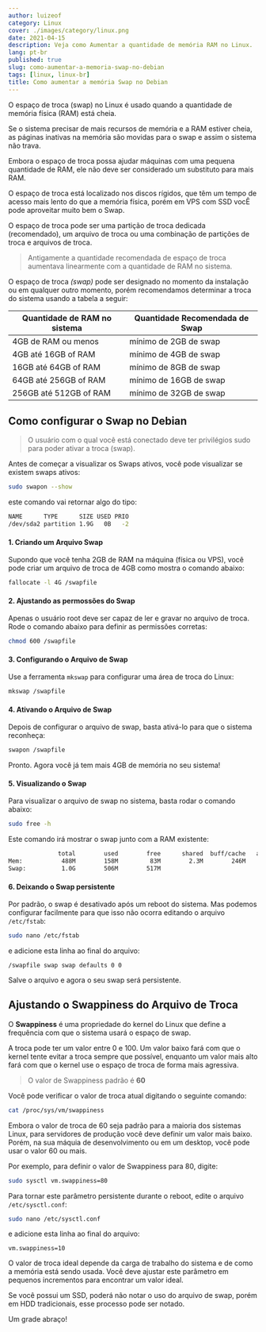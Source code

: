 ```yaml
---
author: luizeof
category: Linux
cover: ./images/category/linux.png
date: 2021-04-15
description: Veja como Aumentar a quantidade de memória RAM no Linux.
lang: pt-br
published: true
slug: como-aumentar-a-memoria-swap-no-debian
tags: [linux, linux-br]
title: Como aumentar a memória Swap no Debian
---
```


O espaço de troca (swap) no Linux é usado quando a quantidade de memória física (RAM) está cheia.

Se o sistema precisar de mais recursos de memória e a RAM estiver cheia, as páginas inativas na memória são movidas para o swap e assim o sistema não trava.

Embora o espaço de troca possa ajudar máquinas com uma pequena quantidade de RAM, ele não deve ser considerado um substituto para mais RAM.

O espaço de troca está localizado nos discos rígidos, que têm um tempo de acesso mais lento do que a memória física, porém em VPS com SSD vocÊ pode aproveitar muito bem o Swap.

O espaço de troca pode ser uma partição de troca dedicada (recomendado), um arquivo de troca ou uma combinação de partições de troca e arquivos de troca.

> Antigamente a quantidade recomendada de espaço de troca aumentava linearmente com a quantidade de RAM no sistema.

O espaço de troca _(swap)_ pode ser designado no momento da instalação ou em qualquer outro momento, porém recomendamos determinar a troca do sistema usando a tabela a seguir:

| Quantidade de RAM no sistema | Quantidade Recomendada de Swap |
| ---------------------------- | ------------------------------ |
| 4GB de RAM ou menos          | mínimo de 2GB de swap          |
| 4GB até 16GB of RAM          | mínimo de 4GB de swap          |
| 16GB até 64GB of RAM         | mínimo de 8GB de swap          |
| 64GB até 256GB of RAM        | mínimo de 16GB de swap         |
| 256GB até 512GB of RAM       | mínimo de 32GB de swap         |


## Como configurar o Swap no Debian

> O usuário com o qual você está conectado deve ter privilégios sudo para poder ativar a troca (swap).

Antes de começar a visualizar os Swaps ativos, você pode visualizar se existem swaps ativos:

```bash
sudo swapon --show
```

este comando vai retornar algo do tipo:

```bash
NAME      TYPE      SIZE USED PRIO
/dev/sda2 partition 1.9G   0B   -2
```


#### 1. Criando um Arquivo Swap

Supondo que você tenha 2GB de RAM na máquina (física ou VPS), você pode criar um arquivo de troca de 4GB como mostra o comando abaixo:

```bash
fallocate -l 4G /swapfile
```

#### 2. Ajustando as permossões do Swap

Apenas o usuário root deve ser capaz de ler e gravar no arquivo de troca. Rode o comando abaixo para definir as permissões corretas:

```bash
chmod 600 /swapfile
```

#### 3. Configurando o Arquivo de Swap

Use a ferramenta `mkswap` para configurar uma área de troca do Linux:

```bash
mkswap /swapfile
```

#### 4. Ativando o Arquivo de Swap

Depois de configurar o arquivo de swap, basta ativá-lo para que o sistema reconheça:

```bash
swapon /swapfile
```

Pronto. Agora você já tem mais 4GB de memória no seu sistema!

#### 5. Visualizando o Swap

Para visualizar o arquivo de swap no sistema, basta rodar o comando abaixo:

```bash
sudo free -h
```

Este comando irá mostrar o swap junto com a RAM existente:

```bash
              total        used        free      shared  buff/cache   available
Mem:           488M        158M         83M        2.3M        246M        217M
Swap:          1.0G        506M        517M
```

#### 6. Deixando o Swap persistente

Por padrão, o swap é desativado após um reboot do sistema. Mas podemos configurar facilmente para que isso não ocorra editando o arquivo `/etc/fstab`:

```bash
sudo nano /etc/fstab
```

e adicione esta linha ao final do arquivo:

```text
/swapfile swap swap defaults 0 0
```

Salve o arquivo e agora o seu swap será persistente.

## Ajustando o Swappiness do Arquivo de Troca

O **Swappiness** é uma propriedade do kernel do Linux que define a frequência com que o sistema usará o espaço de swap.

A troca pode ter um valor entre 0 e 100. Um valor baixo fará com que o kernel tente evitar a troca sempre que possível, enquanto um valor mais alto fará com que o kernel use o espaço de troca de forma mais agressiva.

> O valor de Swappiness padrão é **60**

Você pode verificar o valor de troca atual digitando o seguinte comando:

```bash
cat /proc/sys/vm/swappiness
```

Embora o valor de troca de 60 seja padrão para a maioria dos sistemas Linux, para servidores de produção você deve definir um valor mais baixo. Porém, na sua máquia de desenvolvimento ou em um desktop, você pode usar o valor 60 ou mais.

Por exemplo, para definir o valor de Swappiness para 80, digite:

```bash
sudo sysctl vm.swappiness=80
```

Para tornar este parâmetro persistente durante o reboot, edite o arquivo `/etc/sysctl.conf`:

```bash
sudo nano /etc/sysctl.conf
```

e adicione esta linha ao final do arquivo:

```text
vm.swappiness=10
```

O valor de troca ideal depende da carga de trabalho do sistema e de como a memória está sendo usada. Você deve ajustar este parâmetro em pequenos incrementos para encontrar um valor ideal.

Se você possui um SSD, poderá não notar o uso do arquivo de swap, porém em HDD tradicionais, esse processo pode ser notado.

Um grade abraço!